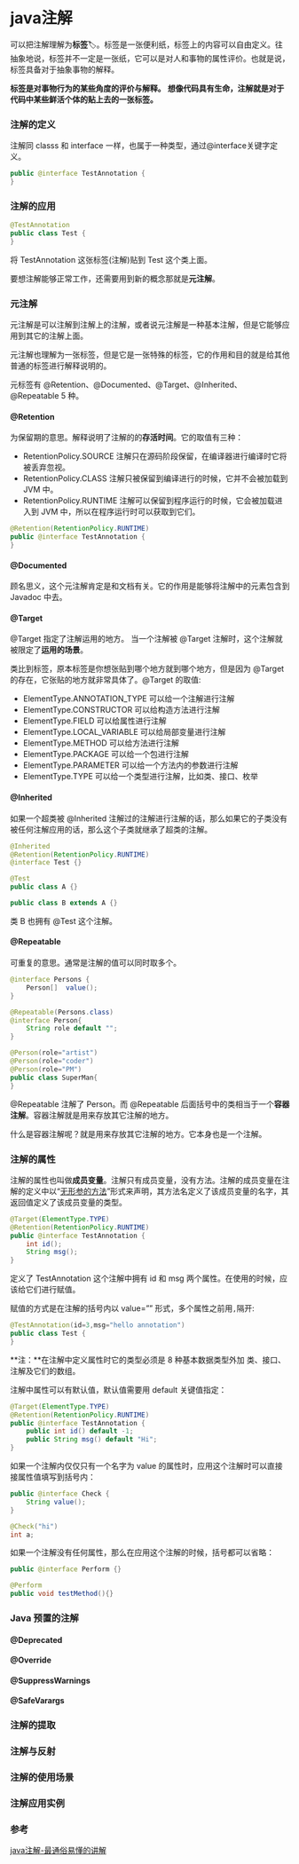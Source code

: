 # java注解

可以把注解理解为**标签**🏷。标签是一张便利纸，标签上的内容可以自由定义。往抽象地说，标签并不一定是一张纸，它可以是对人和事物的属性评价。也就是说，标签具备对于抽象事物的解释。

**标签是对事物行为的某些角度的评价与解释。** **想像代码具有生命，注解就是对于代码中某些鲜活个体的贴上去的一张标签。**

### 注解的定义

注解同 classs 和 interface 一样，也属于一种类型，通过@interface关键字定义。

```java
public @interface TestAnnotation {
}
```

### 注解的应用

```java
@TestAnnotation
public class Test {
}
```

将 TestAnnotation 这张标签(注解)贴到 Test 这个类上面。

要想注解能够正常工作，还需要用到新的概念那就是**元注解**。

### 元注解

元注解是可以注解到注解上的注解，或者说元注解是一种基本注解，但是它能够应用到其它的注解上面。

元注解也理解为一张标签，但是它是一张特殊的标签，它的作用和目的就是给其他普通的标签进行解释说明的。

元标签有 @Retention、@Documented、@Target、@Inherited、@Repeatable 5 种。

#### @Retention

为保留期的意思。解释说明了注解的的**存活时间**。它的取值有三种：

- RetentionPolicy.SOURCE 	注解只在源码阶段保留，在编译器进行编译时它将被丢弃忽视。
- RetentionPolicy.CLASS        注解只被保留到编译进行的时候，它并不会被加载到 JVM 中。
- RetentionPolicy.RUNTIME    注解可以保留到程序运行的时候，它会被加载进入到 JVM 中，所以在程序运行时可以获取到它们。

```java
@Retention(RetentionPolicy.RUNTIME)
public @interface TestAnnotation {
}
```



#### @Documented

顾名思义，这个元注解肯定是和文档有关。它的作用是能够将注解中的元素包含到 Javadoc 中去。

#### @Target

@Target 指定了注解运用的地方。 当一个注解被 @Target 注解时，这个注解就被限定了**运用的场景**。

类比到标签，原本标签是你想张贴到哪个地方就到哪个地方，但是因为 @Target 的存在，它张贴的地方就非常具体了。@Target 的取值:

- ElementType.ANNOTATION_TYPE   可以给一个注解进行注解
- ElementType.CONSTRUCTOR   可以给构造方法进行注解
- ElementType.FIELD   可以给属性进行注解
- ElementType.LOCAL_VARIABLE   可以给局部变量进行注解
- ElementType.METHOD   可以给方法进行注解
- ElementType.PACKAGE   可以给一个包进行注解
- ElementType.PARAMETER   可以给一个方法内的参数进行注解
- ElementType.TYPE   可以给一个类型进行注解，比如类、接口、枚举

#### @Inherited

如果一个超类被 @Inherited 注解过的注解进行注解的话，那么如果它的子类没有被任何注解应用的话，那么这个子类就继承了超类的注解。

```java
@Inherited
@Retention(RetentionPolicy.RUNTIME)
@interface Test {}

@Test
public class A {}

public class B extends A {}

```

类 B 也拥有 @Test 这个注解。

#### @Repeatable

可重复的意思。通常是注解的值可以同时取多个。

```java
@interface Persons {
    Person[]  value();
}

@Repeatable(Persons.class)
@interface Person{
    String role default "";
}

@Person(role="artist")
@Person(role="coder")
@Person(role="PM")
public class SuperMan{
}
```

@Repeatable 注解了 Person。而 @Repeatable 后面括号中的类相当于一个**容器注解**。容器注解就是用来存放其它注解的地方。

什么是容器注解呢？就是用来存放其它注解的地方。它本身也是一个注解。



### 注解的属性

注解的属性也叫做**成员变量**。注解只有成员变量，没有方法。注解的成员变量在注解的定义中以“<u>无形参的方法</u>”形式来声明，其方法名定义了该成员变量的名字，其返回值定义了该成员变量的类型。

```java
@Target(ElementType.TYPE)
@Retention(RetentionPolicy.RUNTIME)
public @interface TestAnnotation {
    int id();
    String msg();
}

```

定义了 TestAnnotation 这个注解中拥有 id 和 msg 两个属性。在使用的时候，应该给它们进行赋值。

赋值的方式是在注解的括号内以 value=”” 形式，多个属性之前用`,`隔开:

```java
@TestAnnotation(id=3,msg="hello annotation")
public class Test {
}
```

**注：**在注解中定义属性时它的类型必须是 8 种基本数据类型外加 类、接口、注解及它们的数组。

注解中属性可以有默认值，默认值需要用 default 关键值指定：

```java
@Target(ElementType.TYPE)
@Retention(RetentionPolicy.RUNTIME)
public @interface TestAnnotation {
    public int id() default -1;
    public String msg() default "Hi";
}
```

如果一个注解内仅仅只有一个名字为 value 的属性时，应用这个注解时可以直接接属性值填写到括号内：

```java
public @interface Check {
    String value();
}

@Check("hi")
int a;

```

如果一个注解没有任何属性，那么在应用这个注解的时候，括号都可以省略：

```java
public @interface Perform {}

@Perform
public void testMethod(){}
```



### Java 预置的注解



#### @Deprecated



#### @Override



#### @SuppressWarnings



#### @SafeVarargs





### 注解的提取



### 注解与反射



### 注解的使用场景



### 注解应用实例



### 参考

[java注解-最通俗易懂的讲解](https://blog.csdn.net/qq1404510094/article/details/80577555)


